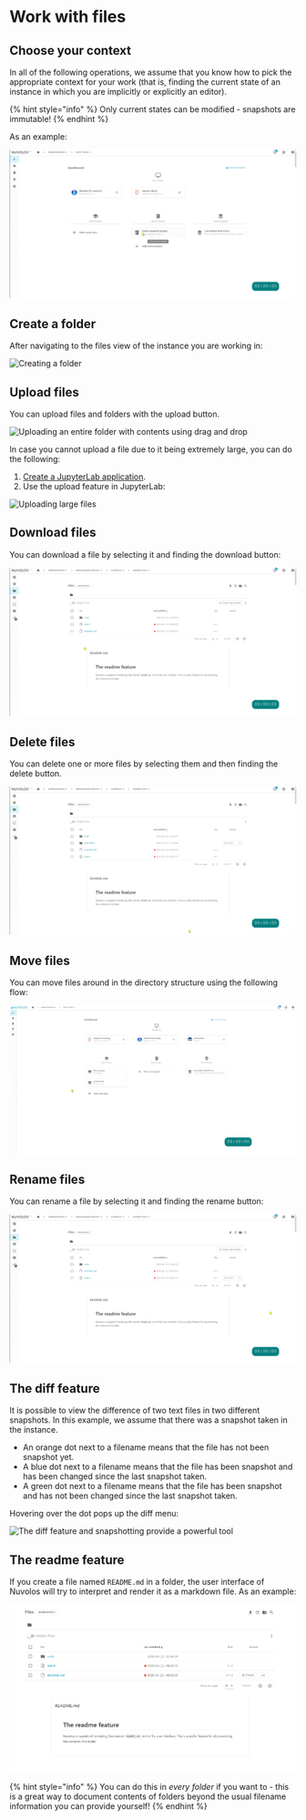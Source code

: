 # Work with files

## Choose your context

In all of the following operations, we assume that you know how to pick the appropriate context for your work \(that is, finding the current state of an instance in which you are implicitly or explicitly an editor\).

{% hint style="info" %}
Only current states can be modified - snapshots are immutable!
{% endhint %}

As an example:

![Finding files in a specific instance](../.gitbook/assets/pick_context_ed.gif)

## Create a folder

After navigating to the files view of the instance you are working in:

![Creating a folder](../.gitbook/assets/create_folder_ed.gif)

## Upload files

You can upload files and folders with the upload button.

![Uploading an entire folder with contents using drag and drop](../.gitbook/assets/upload_folder_ed.gif)

In case you cannot upload a file due to it being extremely large, you can do the following:

1. [Create a JupyterLab application](work-with-applications/create-an-application.md). 
2. Use the upload feature in JupyterLab:

![Uploading large files](../.gitbook/assets/upload_jupyter_ed.gif)

## Download files

You can download a file by selecting it and finding the download button:

![Downloading a file](../.gitbook/assets/download_file_ed%20%281%29.gif)

## Delete files

You can delete one or more files by selecting them and then finding the delete button.

![Deleting a folder](../.gitbook/assets/delete_folder_ed.gif)

## Move files

You can move files around in the directory structure using the following flow:

![](../.gitbook/assets/move_file_ed.gif)

## Rename files

You can rename a file by selecting it and finding the rename button:

![Renaming a file](../.gitbook/assets/rename_file_ed.gif)

## The diff feature

It is possible to view the difference of two text files in two different snapshots. In this example, we assume that there was a snapshot taken in the instance.

* An orange dot next to a filename means that the file has not been snapshot yet.
* A blue dot next to a filename means that the file has been snapshot and has been changed since the last snapshot taken.
* A green dot next to a filename means that the file has been snapshot and has not been changed since the last snapshot taken.

Hovering over the dot pops up the diff menu:

![The diff feature and snapshotting provide a powerful tool](../.gitbook/assets/diff_feature_ed.gif)

## The readme feature

If you create a file named `README.md` in a folder, the user interface of Nuvolos will try to interpret and render it as a markdown file. As an example:

![](../.gitbook/assets/readme.png)

{% hint style="info" %}
You can do this in _every folder_ if you want to - this is a great way to document contents of folders beyond the usual filename information you can provide yourself!
{% endhint %}

## 











